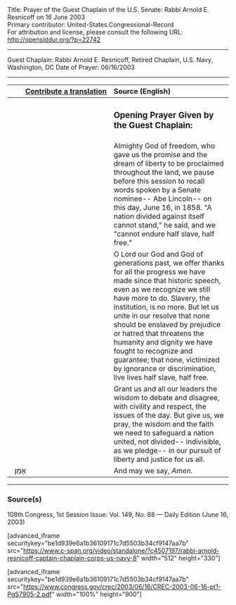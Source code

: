 <html>
<head></head>
<body>
Title: Prayer of the Guest Chaplain of the U.S. Senate: Rabbi Arnold E. Resnicoff on 16 June 2003<br />
Primary contributor: United-States.Congressional-Record<br />
For attribution and license, please consult the following URL: <a href="http://opensiddur.org/?p=22742">http://opensiddur.org/?p=22742</a>
<p />
<hr />

Guest Chaplain: Rabbi Arnold E. Resnicoff, Retired Chaplain, U.S. Navy, Washington, DC
Date of Prayer: 06/16/2003

<hr />

<table style="margin-left: auto;margin-right: auto;" class="draggable">
<thead><tr><th id="x" style="text-align: right;"><a href="/contributing/upload/">Contribute a translation</a></th><th style="text-align: left;">Source (English)</th></tr></thead>
<tbody>
<tr><td style="vertical-align:top;" width="46%">
<div class="liturgy"><span lang="he">

</span></div></td>
 
<td style="vertical-align:top;" width="53%">
<div class="english">
<h3>Opening Prayer Given by the Guest Chaplain:</h3>
</div></td></tr>


<tr><td style="vertical-align:top;" width="46%">
<div class="liturgy"><span lang="he">

</span></div></td>
 
<td style="vertical-align:top;" width="53%">
<div class="english">
Almighty God of freedom, 
who gave us the promise and the dream of liberty 
to be proclaimed throughout the land, 
we pause before this session 
to recall words spoken by a Senate nominee--
Abe Lincoln--
on this day, June 16, in 1858. 
"A nation divided against itself cannot stand," he said, 
and we "cannot endure half slave, half free."
</div></td></tr>


<tr><td style="vertical-align:top;" width="46%">
<div class="liturgy"><span lang="he">

</span></div></td>
 
<td style="vertical-align:top;" width="53%">
<div class="english">
O Lord our God and God of generations past, 
we offer thanks for all the progress we have made 
since that historic speech, 
even as we recognize we still have more to do. 
Slavery, the institution, is no more. 
But let us unite in our resolve 
that none should be enslaved by prejudice or hatred 
that threatens the humanity and dignity 
we have fought to recognize and guarantee; 
that none, 
victimized by ignorance or discrimination, 
live lives half slave, 
half free.
</div></td></tr>


<tr><td style="vertical-align:top;" width="46%">
<div class="liturgy"><span lang="he">

</span></div></td>
 
<td style="vertical-align:top;" width="53%">
<div class="english">
Grant us and all our leaders 
the wisdom to debate and disagree, 
with civility and respect, 
the issues of the day. 
But give us, we pray, 
the wisdom and the faith we need 
to safeguard a nation united, not divided--
indivisible,
as we pledge--
in our pursuit of liberty and justice for us all.
</div></td></tr>


<tr><td style="vertical-align:top;" width="46%">
<div class="liturgy"><span lang="he">
&nbsp;
אָמֵן׃
</span></div></td>
 
<td style="vertical-align:top;" width="53%">
<div class="english">
And may we say, 
<em>Amen.</em>
</div></td></tr>
</tbody></table>

<hr />

<h3>Source(s)</h3>

108th Congress, 1st Session
Issue: Vol. 149, No. 88 — Daily Edition (June 16, 2003)

[advanced_iframe securitykey="be1d939e6a1b36109171c7d5503b34cf9147aa7b" src="https://www.c-span.org/video/standalone/?c4507197/rabbi-arnold-resnicoff-captain-chaplain-corps-us-navy-8" width="512" height="330"]

[advanced_iframe securitykey="be1d939e6a1b36109171c7d5503b34cf9147aa7b" src="https://www.congress.gov/crec/2003/06/16/CREC-2003-06-16-pt1-PgS7905-2.pdf" width="100%" height="900"]
</body>
</html>